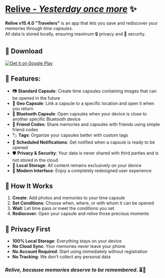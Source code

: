 # [Relive - *Yesterday once more*](https://stildedeye.github.io/Relive/) ✨  

**Relive v15.4.0 "Travelers"** is an app that lets you save and rediscover your memories through *time capsules*.  
All data is stored locally, ensuring maximum 🔒 privacy and 🔐 security.  

## 📱 Download  
[![Get it on Google Play](https://img.shields.io/badge/Get%20it%20on-Google%20Play-brightgreen?style=for-the-badge&logo=google-play)](https://play.google.com/store/apps/details?id=com.stilded.projectmemories)

## 🌟 Features:  
- 📷 **Standard Capsule**: Create time capsules containing images that can be opened in the future
- 📍 **Geo Capsule**: Link a capsule to a specific location and open it when you return
- 📡 **Bluetooth Capsule**: Open capsules when your device is close to another specific Bluetooth device
- 👥 **Friend Codes**: Share memories and capsules with friends using simple friend codes
- 🏷️ **Tags**: Organize your capsules better with custom tags
- 🔔 **Scheduled Notifications**: Get notified when a capsule is ready to be opened
- 🛡️ **Privacy & Security**: Your data is never shared with third parties and is not stored in the cloud
- 📂 **Local Storage**: All content remains exclusively on your device
- 🎨 **Modern Interface**: Enjoy a completely redesigned user experience

## 🎯 How It Works
1. **Create**: Add photos and memories to your time capsule
2. **Set Conditions**: Choose when, where, or with whom it can be opened
3. **Wait**: Let time pass or meet the conditions you set
4. **Rediscover**: Open your capsule and relive those precious moments

## 🔐 Privacy First
- **100% Local Storage**: Everything stays on your device
- **No Cloud Sync**: Your memories never leave your phone
- **No Account Required**: Start using immediately without registration
- **No Tracking**: We don't collect any personal data

 
### **_Relive, because memories deserve to be remembered_**. ⏳💙  

